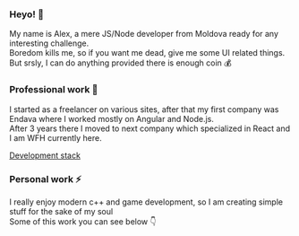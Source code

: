 ### Heyo! 💬

My name is Alex, a mere JS/Node developer from Moldova ready for any interesting challenge.  
Boredom kills me, so if you want me dead, give me some UI related things. But srsly, I can do anything provided there is enough coin :moneybag:  

### Professional work :city_sunrise:

I started as a freelancer on various sites, after that my first company was Endava where I worked mostly on Angular and Node.js.  
After 3 years there I moved to next company which specialized in React and I am WFH currently here. 

[Development stack](https://github.com/one-thunder/one-thunder/blob/master/DevelopmentStack.md)

### Personal work ⚡

I really enjoy modern c++ and game development, so I am creating simple stuff for the sake of my soul  
Some of this work you can see below :point_down:
